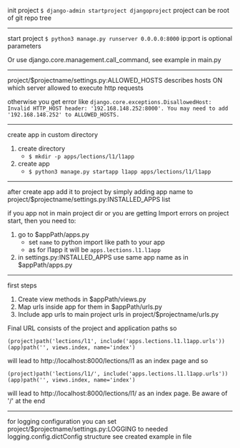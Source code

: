 init project
`$ django-admin startproject djangoproject`
project can be root of git repo tree

---

start project
`$ python3 manage.py runserver 0.0.0.0:8000`
ip:port is optional parameters

Or use django.core.management.call_command, see example in main.py

---

project/$projectname/settings.py:ALLOWED_HOSTS describes hosts ON which server allowed to execute http requests

otherwise you get error like
`django.core.exceptions.DisallowedHost: Invalid HTTP_HOST header: '192.168.148.252:8000'. You may need to add '192.168.148.252' to ALLOWED_HOSTS.
`

---

create app in custom directory
1. create directory
   * `$ mkdir -p apps/lections/l1/l1app`
2. create app
   * `$ python3 manage.py startapp l1app apps/lections/l1/l1app`

---

after create app add it to project by simply adding app name to
project/$projectname/settings.py:INSTALLED_APPS list

if you app not in main project dir or you are getting Import errors on project start, then you need to:
1. go to $appPath/apps.py
   * set `name` to python import like path to your app
   * as for l1app it will be `apps.lections.l1.l1app`
2. in settings.py:INSTALLED_APPS use same app name as in $appPath/apps.py

---

first steps

1. Create view methods in $appPath/views.py
2. Map urls inside app for them in $appPath/urls.py
3. Include app urls to main project urls in project/$projectname/urls.py

Final URL consists of the project and application paths
so
```
(project)path('lections/l1', include('apps.lections.l1.l1app.urls'))
(app)path('', views.index, name='index')
```
will lead to http://localhost:8000/lections/l1 as an index page
and
so
```
(project)path('lections/l1/', include('apps.lections.l1.l1app.urls'))
(app)path('', views.index, name='index')
```
will lead to http://localhost:8000/lections/l1/ as an index page. Be aware of '/' at the end

---

for logging configuration you can set project/$projectname/settings.py:LOGGING to needed logging.config.dictConfig structure
see created example in file